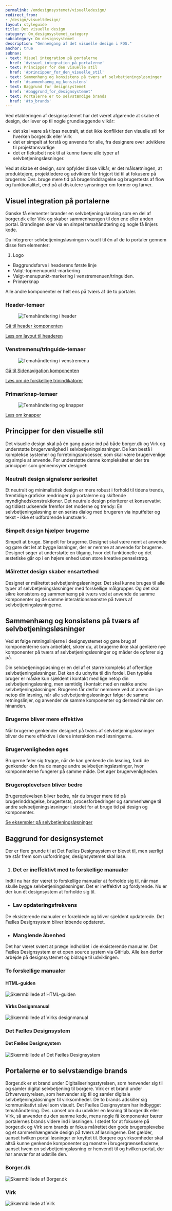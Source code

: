 ```yaml
---
permalink: /omdesignsystemet/visuelledesign/
redirect_from:
- /design/visueltdesign/
layout: styleguide
title: Det visuelle design
category: Om_designsystemet_category
subcategory: Om designsystemet
description: "Gennemgang af det visuelle design i FDS."
anchor: true
subnav:
- text: Visuel integration på portalerne
  href: '#visuel_integration_på_portalerne'
- text: Principper for den visuelle stil
  href: '#principper_for_den_visuelle_stil'
- text: Sammenhæng og konsistens på tværs af selvbetjeningsløsninger
  href: '#sammenhaeng_og_konsistens'
- text: Baggrund for designsystemet
  href: '#baggrund_for_designsystemet'
- text: Portalerne er to selvstændige brands
  href: '#to_brands'
---
```


Ved etableringen af designsystemet har det været afgørende at skabe et design, der lever op til nogle grundlæggende vilkår:

- det skal være så tilpas neutralt, at det ikke konflikter den visuelle stil for  hverken borger.dk eller Virk
- det er simpelt at forstå og anvende for alle, fra designere over udviklere til projektansvarlige
- det er fleksibelt nok til at kunne favne alle typer af selvbetjeningsløsninger.

Ved at skabe et design, som opfylder disse vilkår, er det målsætningen, at produktejere, projektledere og udviklere får frigjort tid til at fokusere på brugerne: Dvs. bruge mere tid på brugerinddragelse og brugertests af flow og funktionalitet, end på at diskutere synsninger om former og farver.

<h2 id="visuel_integration_på_portalerne">Visuel integration på portalerne</h2>

Ganske få elementer brander en selvbetjeningsløsning som en del af borger.dk eller  Virk og skaber sammenhængen til den ene eller anden portal. Brandingen sker via en simpel temahåndtering og nogle få linjers kode.

Du integrerer selvbetjeningsløsningen visuelt til én af de to portaler gennem disse fem elementer:

1. Logo
- Baggrundsfarve i headerens første linje
- Valgt-topmenupunkt-markering
- Valgt-menupunkt-markering i venstremenuen/tringuiden.
- Primærknap

Alle andre komponenter er helt ens på tværs af de to portaler.

<h3 class="h5">Header-temaer</h3>

<figure><img src="{{ site.baseurl }}/assets/img/descriptionimages/header-temaer.png" alt="Temahåndtering i header" class="description-image"></figure>

<a href="/komponenter/headers/">Gå til header komponenten</a>

<a href="/komigang/regler-principper-layout/#header">Læs om layout til headeren</a>

<h3 class="h5">Venstremenu/tringuide-temaer</h3>

<figure><img src="{{ site.baseurl }}/assets/img/descriptionimages/venstremenu-tringuide.png" alt="Temahåndtering i venstremenu" class="description-image"></figure>

<a href="/komponenter/sidenav/">Gå til Sidenavigation komponenten</a>

<a href="/komponenter/trinindikatorer/">Læs om de forskellige trinindikatorer</a>

<h3 class="h5">Primærknap-temaer</h3>

<figure><img src="{{ site.baseurl }}/assets/img/descriptionimages/Primaerknapper.png" alt="Temahåndtering og knapper" class="description-image"></figure>

<a href="/komponenter/buttons/">Læs om knapper</a>

<h2 id="principper_for_den_visuelle_stil">Principper for den visuelle stil</h2>

Det visuelle design skal på én gang passe ind på både borger.dk og Virk og understøtte brugervenlighed i selvbetjeningsløsninger. De kan bestå i komplekse systemer og forretningsprocesser, som skal være brugervenlige og simple at anvende. For understøtte denne kompleksitet er der tre principper som gennemsyrer designet:

### Neutralt design signalerer seriøsitet

Et neutralt og minimalistisk design er mere robust i forhold til tidens trends, fremtidige grafiske ændringer på portalerne og skiftende myndighedskonstruktioner. Det neutrale design prioriterer et konservativt og tidløst udseende fremfor det moderne og trendy: En selvbetjeningsløsning er en seriøs dialog med brugeren via inputfelter og tekst - ikke et udfordrende kunstværk.

### Simpelt design hjælper brugerne

Simpelt at bruge. Simpelt for brugerne. Designet skal være nemt at anvende og gøre det let at bygge løsninger, der er nemme at anvende for brugerne. Designet søger at understøtte en tilgang, hvor det funktionelle og det æstetiske går op i en højere enhed uden store kreative penselstrøg.

### Målrettet design skaber ensartethed

Designet er målrettet selvbetjeningsløsninger. Det skal kunne bruges til alle typer af selvbetjeningsløsninger med forskellige målgrupper. Og det skal sikre konsistens og sammenhæng på tværs ved at anvende de samme komponenter og de samme interaktionsmønstre på tværs af selvbetjeningsløsningerne.

<h2 id="sammenhaeng_og_konsistens">Sammenhæng og konsistens på tværs af selvbetjeningsløsninger</h2>

Ved at følge retningslinjerne i designsystemet og gøre brug af komponenterne som anbefalet, sikrer du, at brugerne ikke skal genlære nye komponenter på tværs af selvbetjeningsløsninger og måder de opfører sig på.

Din selvbetjeningsløsning er en del af et større kompleks af offentlige selvbetjeningsløsninger. Det kan du udnytte til din fordel. Den typiske bruger er måske kun sjældent i kontakt med lige netop din selvbetjeningsløsning, men samtidig i kontakt med en række andre selvbetjeningsløsninger. Brugeren får derfor nemmere ved at anvende lige netop din løsning, når alle selvbetjeningsløsninger følger de samme retningslinjer, og anvender de samme komponenter og dermed minder om hinanden.

<h3 class="h5">Brugerne bliver mere effektive</h3>

Når brugerne genkender designet på tværs af selvbetjeningsløsninger bliver de mere effektive i deres interaktion med løsningerne.

<h3 class="h5">Brugervenligheden øges</h3>

Brugerne føler sig trygge, når de kan genkende din løsning, fordi de genkender den fra de mange andre selvbetjeningsløsninger, hvor komponenterne fungerer på samme måde. Det øger brugervenligheden.

<h3 class="h5">Brugeroplevelsen bliver bedre</h3>

Brugeroplevelsen bliver bedre, når du bruger mere tid på brugerinddragelse, brugertests, procesforbedringer og sammenhænge til andre selvbetjeningsløsninger i stedet for at bruge tid på design og komponenter.

<a href="/eksempler/">Se eksempler på selvbetjeningsløsninger</a>

<h2 id="baggrund_for_designsystemet">Baggrund for designsystemet</h2>

Der er flere grunde til at Det Fælles Designsystem er blevet til, men særligt tre står frem som udfordringer, designsystemet skal løse.

1. <h3 class="h5">Det er ineffektivt med to forskellige manualer</h3>
Indtil nu har der været to forskellige manualer at forholde sig til, når man skulle bygge selvbetjeningsløsninger. Det er ineffektivt og fordyrende. Nu er der kun ét designsystem at forholde sig til.
- <h3 class="h5">Lav opdateringsfrekvens</h3>
De eksisterende manualer er forældede og bliver sjældent opdaterede. Det Fælles Designsystem bliver løbende opdateret.
- <h3 class="h5">Manglende åbenhed</h3>
Det har været svært at præge indholdet i de eksisterende manualer. Det Fælles Designsystem er et open source system via GitHub. Alle kan derfor arbejde på designsystemet og bidrage til udviklingen.

### To forskellige manualer

<div class="row">
<div class="col-12 col-md-6">
<h4 class="h5">HTML-guiden</h4>
<img src="{{ site.baseurl }}/assets/img/descriptionimages/HTML-guiden.png" alt="Skærmbillede af HTML-guiden" class="description-image">
</div>
<div class="col-12 col-md-6">
<h4 class="h5">Virks Designmanual</h4>
<img src="{{ site.baseurl }}/assets/img/descriptionimages/Virks-designmanual.png" alt="Skærmbillede af Virks designmanual" class="description-image">
</div>
</div>
<h3>Det Fælles Designsystem</h3>
<div class="row">
<div class="col-12 col-md-6">
<h4 class="h5">Det Fælles Designsystem</h4>
<img src="{{ site.baseurl }}/assets/img/descriptionimages/Det-faellles-designsystem.jpg" alt="Skærmbillede af Det Fælles Designsystem" class="description-image">
</div>
</div>

<h2 id="to_brands">Portalerne er to selvstændige brands</h2>

Borger.dk er et brand under Digitaliseringsstyrelsen, som henvender sig til og samler digital selvbetjening til borgere. Virk er et brand under Erhvervsstyrelsen, som henvender sig til og samler digitale selvbetjeningsløsninger til virksomheder. De to brands adskiller sig kommunikativt såvel som visuelt. Det Fælles Designsystem har indbygget temahåndtering. Dvs. uanset om du udvikler en løsning til borger.dk eller Virk, så anvender du den samme kode, mens nogle få komponenter bærer portalernes brands videre ind i løsningen. I stedet for at fokusere på borger.dk og Virk som brands er fokus målrettet den gode brugeroplevelse og et sammenhængende design på tværs af løsningerne. Det gælder, uanset hvilken portal løsninger er knyttet til. Borgere og virksomheder skal altså kunne genkende komponenter og mønstre i brugergrænsefladerne, uanset hvem en selvbetjeningsløsning er henvendt til og hvilken portal, der har ansvar for at udstille den.

<div class="row">
<div class="col-12 col-md-6">
<h3 class="h5 mb-0">Borger.dk</h3>
<img src="{{ site.baseurl }}/assets/img/descriptionimages/borger.dk.jpg" alt="Skærmbillede af Borger.dk">
</div>
<div class="col-12 col-md-6">
<h3 class="h5 mb-0">Virk</h3>
<img src="{{ site.baseurl }}/assets/img/descriptionimages/virk.png" alt="Skærmbillede af Virk">
</div>
</div>
